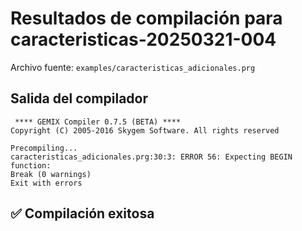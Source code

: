 # Resultados de compilación para caracteristicas-20250321-004

Archivo fuente: `examples/caracteristicas_adicionales.prg`

## Salida del compilador

```
 **** GEMIX Compiler 0.7.5 (BETA) ****
Copyright (C) 2005-2016 Skygem Software. All rights reserved

Precompiling...
caracteristicas_adicionales.prg:30:3: ERROR 56: Expecting BEGIN
function: 
Break (0 warnings)
Exit with errors
```

## ✅ Compilación exitosa
